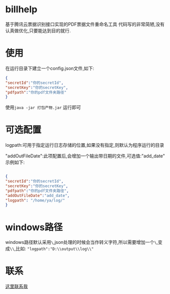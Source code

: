 # billhelp
基于腾讯云票据识别接口实现的PDF票据文件重命名工具
代码写的非常简陋,没有认真做优化,只要能达到目的就行.

# 使用
在运行目录下建立一个config.json文件,如下:
```json
{
"secretId":"你的secretId",
"secretKey":"你的secretKey",
"pdfpath":"你的pdf文件夹路径"
} 

```


使用`java -jar 打包产物.jar` 运行即可

# 可选配置
logpath:可用于指定运行日志存储的位置,如果没有指定,则默认为程序运行的目录

"addOutFileDate":此项配置后,会增加一个输出带日期的文件,可选值:"add_date"
示例如下:

```json

{
"secretId":"你的secretId",
"secretKey":"你的secretKey",
"pdfpath":"你的pdf文件夹路径",
"addOutFileDate":"add_date",
"logpath": "/home/ya/log/"
} 

```

# windows路径
windows路径默认采用` \ `,json处理的时候会当作转义字符,所以需要增加一个` \ `,变成`\\`,比如:
`"logpath":"D:\\output\\log\\"`

# 联系
[这里联系我](https://djc8.cn/archives/pdf-use-tencent-cloud-bill-recognition-interface-to-automatically-modify-the-pdf-file-name.html)
